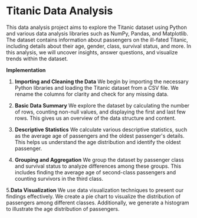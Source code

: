# Titanic Data Analysis
This data analysis project aims to explore the Titanic dataset using Python and various data analysis libraries such as NumPy, Pandas, and Matplotlib. The dataset contains information about passengers on the ill-fated Titanic, including details about their age, gender, class, survival status, and more. In this analysis, we will uncover insights, answer questions, and visualize trends within the dataset.

**Implementation**
1. **Importing and Cleaning the Data**
We begin by importing the necessary Python libraries and loading the Titanic dataset from a CSV file. We rename the columns for clarity and check for any missing data.

2. **Basic Data Summary**
We explore the dataset by calculating the number of rows, counting non-null values, and displaying the first and last few rows. This gives us an overview of the data structure and content.

3. **Descriptive Statistics**
We calculate various descriptive statistics, such as the average age of passengers and the oldest passenger's details. This helps us understand the age distribution and identify the oldest passenger.

4. **Grouping and Aggregation**
We group the dataset by passenger class and survival status to analyze differences among these groups. This includes finding the average age of second-class passengers and counting survivors in the third class.

5.**Data Visualization**
We use data visualization techniques to present our findings effectively. We create a pie chart to visualize the distribution of passengers among different classes. Additionally, we generate a histogram to illustrate the age distribution of passengers.
